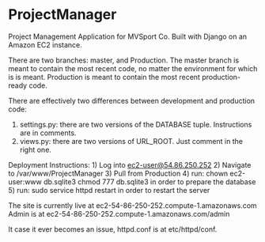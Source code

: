 ProjectManager
==============

Project Management Application for MVSport Co.  Built with Django on an Amazon EC2 instance.

There are two branches: master, and Production.  The master branch is meant to contain the most recent code, no matter the environment for which is is meant.  Production is meant to contain the most recent production-ready code.  

There are effectively two differences between development and production code:
1) settings.py: there are two versions of the DATABASE tuple.  Instructions are in comments.
2) views.py: there are two versions of URL_ROOT.  Just comment in the right one.

Deployment Instructions:
    1) Log into ec2-user@54.86.250.252
    2) Navigate to /var/www/ProjectManager
    3) Pull from Production
    4) run:
          chown ec2-user:www db.sqlite3
          chmod 777 db.sqlite3
        in order to prepare the database
    5) run:
          sudo service httpd restart
        in order to restart the server
    
The site is currently live at ec2-54-86-250-252.compute-1.amazonaws.com
Admin is at ec2-54-86-250-252.compute-1.amazonaws.com/admin

It case it ever becomes an issue, httpd.conf is at etc/httpd/conf.  
